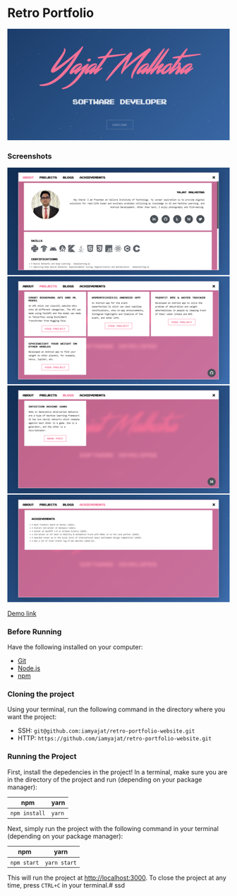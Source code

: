# Retro Portfolio

![Home Screen](./public/screenshots/home-screen.png)

### Screenshots
![Summary Screen](./public/screenshots/dev-screen.png)
![Projects Screen](./public/screenshots/projects-screen.png)
![Projects Screen](./public/screenshots/blogs-screen.png)
![Projects Screen](./public/screenshots/achievements-screen.png)

[Demo link](https://retro-portfolio.pages.dev/)

### Before Running
Have the following installed on your computer:

- [Git](https://git-scm.com/downloads)
- [Node.js](https://nodejs.org/)
- [npm](https://docs.npmjs.com/downloading-and-installing-node-js-and-npm)

### Cloning the project
Using your terminal, run the following command in the directory where you want the project:

- SSH: `git@github.com:iamyajat/retro-portfolio-website.git`
- HTTP: `https://github.com/iamyajat/retro-portfolio-website.git`

### Running the Project
First, install the depedencies in the project! In a terminal, make sure you are in the directory of the project and run (depending on your package manager):

| npm | yarn |
| ----------- | ----------- |
| `npm install` | `yarn` |

Next, simply run the project with the following command in your terminal (depending on your package manager):

| npm | yarn |
| ----------- | ----------- |
| `npm start` | `yarn start` |

This will run the project at  [http://localhost:3000](http://localhost:3000). To close the project at any time, press `CTRL+C` in your terminal.# ssd
